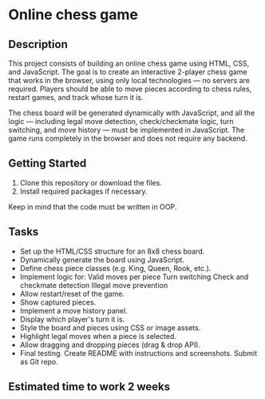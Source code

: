 # Online chess game

## Description
This project consists of building an online chess game using HTML, CSS, and JavaScript. The goal is to create an interactive 2-player chess game that works in the browser, using only local technologies — no servers are required. Players should be able to move pieces according to chess rules, restart games, and track whose turn it is.

The chess board will be generated dynamically with JavaScript, and all the logic — including legal move detection, check/checkmate logic, turn switching, and move history — must be implemented in JavaScript. The game runs completely in the browser and does not require any backend.

## Getting Started
1. Clone this repository or download the files.
2. Install required packages if necessary.

Keep in mind that the code must be written in OOP.

## Tasks
- Set up the HTML/CSS structure for an 8x8 chess board.
- Dynamically generate the board using JavaScript.
- Define chess piece classes (e.g. King, Queen, Rook, etc.).
- Implement logic for:
	Valid moves per piece
	Turn switching
	Check and checkmate detection
	Illegal move prevention
- Allow restart/reset of the game.
- Show captured pieces.
- Implement a move history panel.
- Display which player's turn it is.
- Style the board and pieces using CSS or image assets.
- Highlight legal moves when a piece is selected.
- Allow dragging and dropping pieces (drag & drop API).
- Final testing. Create README with instructions and screenshots. Submit as Git repo.

## Estimated time to work 2 weeks
